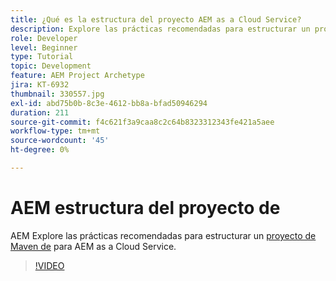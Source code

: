 ```yaml
---
title: ¿Qué es la estructura del proyecto AEM as a Cloud Service?
description: Explore las prácticas recomendadas para estructurar un proyecto Maven para AEM as a Cloud Service.
role: Developer
level: Beginner
type: Tutorial
topic: Development
feature: AEM Project Archetype
jira: KT-6932
thumbnail: 330557.jpg
exl-id: abd75b0b-8c3e-4612-bb8a-bfad50946294
duration: 211
source-git-commit: f4c621f3a9caa8c2c64b8323312343fe421a5aee
workflow-type: tm+mt
source-wordcount: '45'
ht-degree: 0%

---
```


# AEM estructura del proyecto de

AEM Explore las prácticas recomendadas para estructurar un [proyecto de Maven de](https://experienceleague.adobe.com/docs/experience-manager-cloud-service/implementing/developing/aem-project-content-package-structure.html?lang=es#developing) para AEM as a Cloud Service.

>[!VIDEO](https://video.tv.adobe.com/v/330557?quality=12&learn=on)
